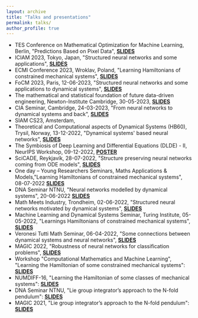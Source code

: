 ```yaml
---
layout: archive
title: "Talks and presentations"
permalink: talks/
author_profile: true
---
```

- TES Conference on Mathematical Optimization for Machine Learning, Berlin, "Predictions Based on Pixel Data", [**SLIDES**](/slides/slidesBerlin.pdf)
- ICIAM 2023, Tokyo, Japan, "Structured neural networks and some applications", [**SLIDES**](https://slides.com/davidemurari/iciam-2023/fullscreen)
- ECMI Conference 2023, Wroklav, Poland, "Learning Hamiltonians of constrained mechanical systems", [**SLIDES**](https://slides.com/davidemurari/learning-hamiltonians-of-constrained-systems-ecmi/fullscreen)
- FoCM 2023, Paris, 12-06-2023, "Structured neural networks and some applications to dynamical systems", [**SLIDES**](https://slides.com/davidemurari/focm-2023/fullscreen)
- The mathematical and statistical foundation of future data-driven engineering, Newton-Institute Cambridge, 30-05-2023, [**SLIDES**](https://slides.com/davidemurari/slides-ini/fullscreen)
- CIA Seminar, Cambridge, 24-03-2023, "From neural networks to dynamical systems and back", [**SLIDES**](https://slides.com/davidemurari/talk-cia/fullscreen)
- SIAM CS23, Amsterdam, 
- Theoretical and Computational aspects of Dynamical Systems (HB60), Trysil, Norway, 13-12-2022, "Dynamical systems' based neural networks", [**SLIDES**](https://slides.com/davidemurari/slides-hb60/fullscreen)
- The Symbiosis of Deep Learning and Differential Equations (DLDE) - II, NeurIPS Workshop, 09-12-2022, [**POSTER**](https://slides.com/davidemurari/poster-dlde/fullscreen)
- SciCADE, Reykjavík, 28-07-2022, "Structure preserving neural networks coming from ODE models", [**SLIDES**](https://slides.com/davidemurari/neural-networks-scicade2022/fullscreen)
- One day – Young Researchers Seminars, Maths Applications & Models,"Learning Hamiltonians of constrained mechanical systems", 08-07-2022 [**SLIDES**](https://slides.com/davidemurari/constrained-hamiltonians-verona/fullscreen)
- DNA Seminar NTNU, "Neural networks modelled by dynamical systems", 20-06-2022 [**SLIDES**](https://slides.com/davidemurari/dna-seminar-2022/fullscreen)
- Math Meets Industry, Trondheim, 02-06-2022, "Structured neural networks motivated by dynamical systems", [**SLIDES**](https://slides.com/davidemurari/talk-mmi/fullscreen)
- Machine Learning and Dynamical Systems Seminar, Turing Institute, 05-05-2022, "Learnings Hamiltonians of constrained mechanical systems", [**SLIDES**](https://slides.com/davidemurari/constrained-hamiltonian/fullscreen)
- Veronesi Tutti Math Seminar, 06-04-2022, "Some connections between dynamical systems and neural networks", [**SLIDES**](https://slides.com/davidemurari/robustness-of-neural-networks)
- MAGIC 2022, "Robustness of neural networks for classification problems", [**SLIDES**](https://slides.com/davidemurari/robustnessmagic2022)
- Workshop "Computational Mathematics and Machine Learning", "Learning the Hamiltonian of some constrained mechanical systems": [**SLIDES**](slides/slidesLeiden.pdf)
- NUMDIFF-16, "Learning the Hamiltonian of some classes of mechanical systems": [**SLIDES**](slides/slidesHalle.pdf)
- DNA Seminar NTNU, "Lie group integrator’s approach to the N-fold pendulum": [**SLIDES**](slides/DNA1st.pdf)
- MAGIC 2021, "Lie group integrator’s approach to the N-fold pendulum": [**SLIDES**](slides/DNA1st.pdf)